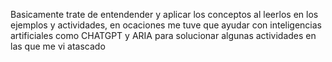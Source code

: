 Basicamente trate de entendender y aplicar los conceptos al leerlos en los ejemplos y actividades, en ocaciones me tuve que ayudar con inteligencias artificiales como CHATGPT y ARIA para solucionar algunas actividades en las que me vi atascado

